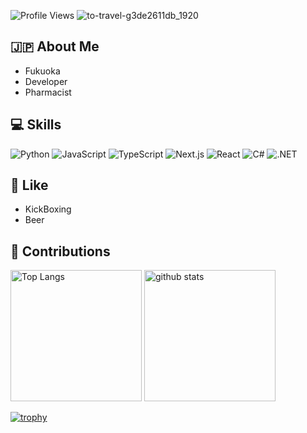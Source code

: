 ![Profile Views](https://komarev.com/ghpvc/?username=yutabee&color=blue)
![to-travel-g3de2611db_1920](https://user-images.githubusercontent.com/96982045/232775881-7b6f69ea-9914-42a2-91b3-6b6a7398cbb2.jpg)

## 🇯🇵 About Me
 * Fukuoka
 * Developer
 * Pharmacist
 
## 💻 Skills
 ![Python](https://img.shields.io/badge/-Python-3776AB?style=flat-square&logo=python&logoColor=ffffff)
 ![JavaScript](https://img.shields.io/badge/-JavaScript-F7DF1E?style=flat-square&logo=javascript&logoColor=000000)
 ![TypeScript](https://img.shields.io/badge/-TypeScript-3178C6?style=flat-square&logo=typescript&logoColor=ffffff)
 ![Next.js](https://img.shields.io/badge/-Next.js-000000?style=flat-square&logo=next.js&logoColor=ffffff)
 ![React](https://img.shields.io/badge/-React-61DAFB?style=flat-square&logo=react&logoColor=000000)
 ![C#](https://img.shields.io/badge/-C%23-239120?style=flat-square&logo=c-sharp&logoColor=ffffff)
 ![.NET](https://img.shields.io/badge/-.NET-512BD4?style=flat-square&logo=.net&logoColor=ffffff)

## 🍺 Like
* KickBoxing
* Beer

## 💎 Contributions
<p align="left"> 
  <img alt="Top Langs" height="210px" src="https://github-readme-stats.vercel.app/api/top-langs/?username=yutabee&layout=compact&count_private=true&show_icons=true&theme=onedark&langs_count=10" />
  <img alt="github stats" height="210px" src="https://github-readme-stats.vercel.app/api?username=yutabee&count_private=true&show_icons=true&show_icons=true&theme=onedark" />
</p>

[![trophy](https://github-profile-trophy.vercel.app/?username=yutabee&theme=onedark&column=7
)](https://github.com/yutabee/github-profile-trophy)


<!--
**yutabee/yutabee** is a ✨ _special_ ✨ repository because its `README.md` (this file) appears on your GitHub profile.

Here are some ideas to get you started:

- 🔭 I’m currently working on ...
- 🌱 I’m currently learning ...
- 👯 I’m looking to collaborate on ...
- 🤔 I’m looking for help with ...
- 💬 Ask me about ...
- 📫 How to reach me: ...
- 😄 Pronouns: ...
- ⚡ Fun fact: ...
-->
